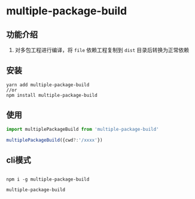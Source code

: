 # multiple-package-build

## 功能介绍

1. 对多包工程进行编译，将 `file` 依赖工程复制到 `dist` 目录后转换为正常依赖

## 安装

``` 
yarn add multiple-package-build 
//or 
npm install multiple-package-build 
```

## 使用   

```ts 
import multiplePackageBuild from 'multiple-package-build'

multiplePackageBuild({cwd?:'/xxxx'})

``` 

## cli模式

```

npm i -g multiple-package-build

multiple-package-build
```
 
